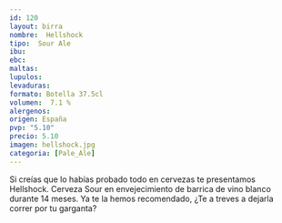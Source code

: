 ```yaml
---
id: 120
layout: birra
nombre:  Hellshock
tipo:  Sour Ale
ibu: 
ebc:  
maltas: 
lupulos: 
levaduras:
formato: Botella 37.5cl
volumen:  7.1 %
alergenos: 
origen: España
pvp: "5.10"
precio: 5.10
imagen: hellshock.jpg
categoria: [Pale_Ale]
---
```

Si creías que lo habías probado todo en cervezas te presentamos Hellshock. Cerveza Sour en envejecimiento de barrica de vino blanco durante 14 meses. Ya te la hemos recomendado, ¿Te a treves a dejarla correr por tu garganta?




